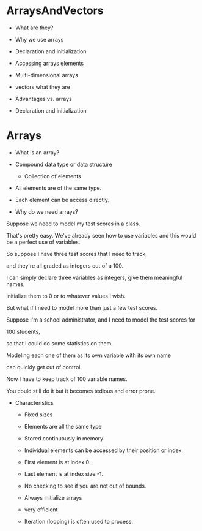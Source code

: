 # ArraysAndVectors

* What are they?

* Why we use arrays

* Declaration and initialization

* Accessing arrays elements

* Multi-dimensional arrays

* vectors what they are

* Advantages vs. arrays

* Declaration and initialization 

# Arrays

* What is an array?

* Compound data type or data structure
  
   - Collection of elements

* All elements are of the same type.

* Each element can be access directly.


* Why do we need arrays?


Suppose we need to model my test scores in a class.

That's pretty easy. We've already seen how to use variables and this would be a perfect use of variables.

So suppose I have three test scores that I need to track,

and they're all graded as integers out of a 100.

I can simply declare three variables as integers, give them meaningful names,

initialize them to 0 or to whatever values I wish.

But what if I need to model more than just a few test scores.

Suppose I'm a school administrator, and I need to model the test scores for

100 students,

so that I could do some statistics on them.

Modeling each one of them as its own variable with its own name

can quickly get out of control.

Now I have to keep track of 100 variable names.

You could still do it but it becomes tedious and error prone.

* Characteristics

  - Fixed sizes
  
  - Elements are all the same type
 
  - Stored continuously in memory
 
  - Individual elements can be accessed by their position or index.
 
  - First element is at index 0.
 
  - Last element is at index size -1.
 
  - No checking to see if you are not out of bounds.
 
  - Always initialize arrays
 
  - very efficient
 
  - Iteration (looping) is often used to process.
 



















 
